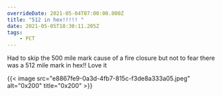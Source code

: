 ```yaml
---
overrideDate: 2021-05-04T07:00:00.000Z
title: "512 in hex!!!!! "
date: 2021-05-05T18:30:11.205Z
tags: 
    - PCT
---
```

Had to skip the 500 mile mark cause of a fire closure but not to fear there was a 512 mile mark in hex!! Love it

{{< image src="e8867fe9-0a3d-4fb7-815c-f3de8a333a05.jpeg" alt="0x200" title="0x200" >}}